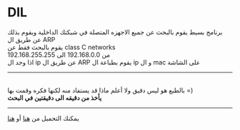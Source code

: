 # DIL

برنامج بسيط يقوم بالبحث عن جميع الاجهزه المتصلة في شبكتك الداخلية ويقوم بذلك عن طريق ال ARP \
يقوم بالبحث فقط عن class C networks\
من 192.168.0.0 الى 192.168.255.255\
اذا وجد ال ip عن طريق ال ARP يقوم بطباعة ال ip و ال mac على الشاشة

---------------------------------
\
بالطبع هو ليس دقيق ولا أعلم ماذا قد يستفاد منه لكنها فكره وقمت بها =)\
**يأخذ من دقيقه الى دقيقتين في البحث** 

---------------------------------

يمكنك التحميل من <a href="https://cdn.justalghamdi.xyz/DIL.exe">هنا</a> أو <a href="https://github.com/justalghamdi/DIL/releases/download/Release/DIL.exe">هنا</a>

